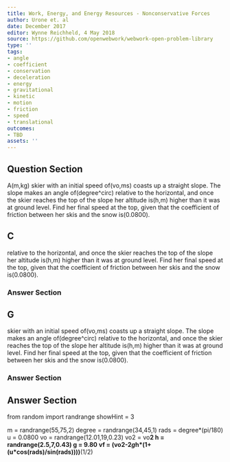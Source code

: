 ```yaml
---
title: Work, Energy, and Energy Resources - Nonconservative Forces
author: Urone et. al
date: December 2017
editor: Wynne Reichheld, 4 May 2018
source: https://github.com/openwebwork/webwork-open-problem-library
type: ''
tags:
- angle
- coefficient
- conservation
- deceleration
- energy
- gravitational
- kinetic
- motion
- friction
- speed
- translational
outcomes:
- TBD
assets: ''
---
```


## Question Section 

A(m,kg) skier with an initial speed of(vo,ms) coasts up a straight slope. The slope makes an angle of(degree^circ) relative to the horizontal, and once the skier reaches the top of the slope her altitude is(h,m) higher than it was at ground level. Find her final speed at the top, given that the coefficient of friction between her skis and the snow is(0.0800).
## C
relative to the horizontal, and once the skier reaches the top of the slope her altitude is(h,m) higher than it was at ground level. Find her final speed at the top, given that the coefficient of friction between her skis and the snow is(0.0800).
### Answer Section
## G
skier with an initial speed of(vo,ms) coasts up a straight slope. The slope makes an angle of(degree^circ) relative to the horizontal, and once the skier reaches the top of the slope her altitude is(h,m) higher than it was at ground level. Find her final speed at the top, given that the coefficient of friction between her skis and the snow is(0.0800).
### Answer Section


## Answer Section

from random import randrange
showHint = 3

m = randrange(55,75,2)
degree = randrange(34,45,1)
rads = degree*(pi/180)
u = 0.0800
vo = randrange(12.01,19,0.23)
vo2 = vo**2
h = randrange(2.5,7,0.43)
g = 9.80
vf = (vo2-2*g*h*(1+(u*cos(rads)/sin(rads))))**(1/2)